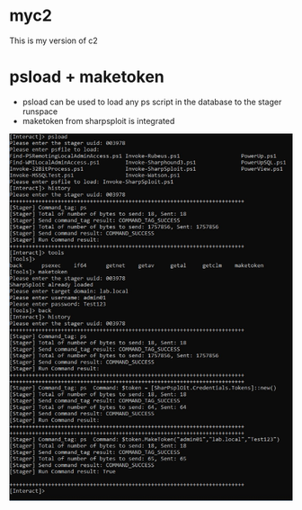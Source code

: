 # myc2
This is my version of c2 


# psload + maketoken
* psload can be used to load any ps script in the database to the stager runspace
* maketoken from sharpsploit is integrated

![alt text](img/psexec.png)